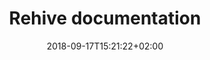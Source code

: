 ---
date: 2018-09-17T15:21:22+02:00
title: Rehive documentation
description: Rehive documentation
weight: 1
references:
  - title: System Status
    url: http://status.rehive.com
  - title: Platform API Reference
    url: https://api.docs.rehive.com
  - title: Platform Changelog
    url: /platform/releases/changelog/
---